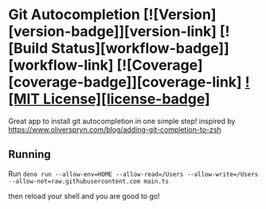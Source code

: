 # Git Autocompletion [![Version][version-badge]][version-link] [![Build Status][workflow-badge]][workflow-link] [![Coverage][coverage-badge]][coverage-link] [![MIT License][license-badge]](LICENSE.md)

Great app to install git autocompletion in one simple step!
inspired by https://www.oliverspryn.com/blog/adding-git-completion-to-zsh

## Running

Run `deno run --allow-env=HOME --allow-read=/Users --allow-write=/Users --allow-net=raw.githubusercontent.com main.ts`

then reload your shell and you are good to go!
